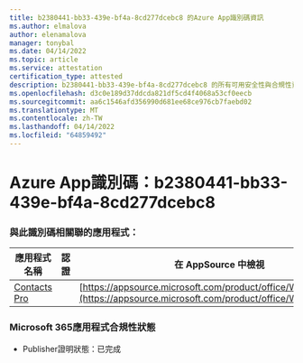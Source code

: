 ```yaml
---
title: b2380441-bb33-439e-bf4a-8cd277dcebc8 的Azure App識別碼資訊
ms.author: elmalova
author: elenamalova
manager: tonybal
ms.date: 04/14/2022
ms.topic: article
ms.service: attestation
certification_type: attested
description: b2380441-bb33-439e-bf4a-8cd277dcebc8 的所有可用安全性與合規性資訊。
ms.openlocfilehash: d3c0e189d37ddcda821df5cd4f4068a53cf0eecb
ms.sourcegitcommit: aa6c1546afd356990d681ee68ce976cb7faebd02
ms.translationtype: MT
ms.contentlocale: zh-TW
ms.lasthandoff: 04/14/2022
ms.locfileid: "64859492"
---
```

# <a name="azure-app-id-b2380441-bb33-439e-bf4a-8cd277dcebc8"></a>Azure App識別碼：b2380441-bb33-439e-bf4a-8cd277dcebc8


### <a name="apps-associated-with-this-id"></a>與此識別碼相關聯的應用程式：
| **應用程式名稱** | **認證** | **在 AppSource 中檢視** |
|--------------|---------------|-----------------------|
| [Contacts Pro](../forward/WA200002804.md) |  | [https://appsource.microsoft.com/product/office/WA200002804](https://appsource.microsoft.com/product/office/WA200002804) |

### <a name="microsoft-365-app-compliance-status"></a>Microsoft 365應用程式合規性狀態
- Publisher證明狀態：已完成
